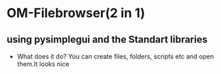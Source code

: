 # OM-Filebrowser(2 in 1)

## using pysimplegui and the Standart libraries

* What does it do?
You can create files, folders, scripts etc and open them.It looks nice
